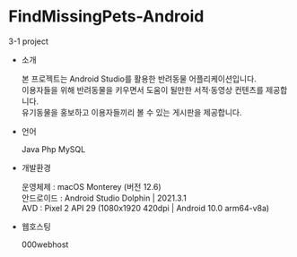 # FindMissingPets-Android
3-1 project

- 소개

  본 프로젝트는 Android Studio를 활용한 반려동물 어플리케이션입니다.<br>
  이용자들을 위해 반려동물을 키우면서 도움이 될만한 서적·동영상 컨텐츠를 제공합니다.<br>
  유기동물을 홍보하고 이용자들끼리 볼 수 있는 게시판을 제공합니다.<br>


- 언어

  Java
  Php
  MySQL


- 개발환경

  운영체제 : macOS Monterey (버전 12.6)<br>
  안드로이드 : Android Studio Dolphin | 2021.3.1<br>
  AVD : Pixel 2 API 29 (1080x1920 420dpi | Android 10.0 arm64-v8a)<br>


- 웹호스팅

  000webhost
 
